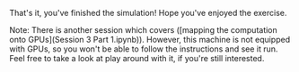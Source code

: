 That's it, you've finished the simulation! Hope you've enjoyed the exercise.

Note: There is another session which covers ([mapping the computation onto GPUs](Session 3 Part 1.ipynb)). However, this machine is not equipped with GPUs, so you won't be able to follow the instructions and see it run. Feel free to take a look at play around with it, if you're still interested.